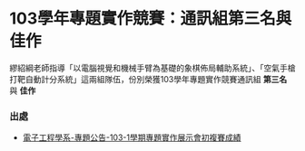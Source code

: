 # 103學年專題實作競賽：通訊組第三名與佳作

繆紹綱老師指導「以電腦視覺和機械手臂為基礎的象棋佈局輔助系統」、「空氣手槍打靶自動計分系統」這兩組隊伍，份別榮獲103學年專題實作競賽通訊組 **第三名** 與 **佳作**

### 出處
- [電子工程學系-專題公告-103-1學期專題實作展示會初複賽成績](http://uip.cycu.edu.tw/UIPWeb/wSite/ct?xItem=65850&ctNode=19352&mp=46002)
